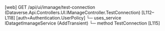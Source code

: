 [web] GET /api/ui/imanage/test-connection  (Dataverse.Api.Controllers.UI.IManageController.TestConnection)  [L112–L118] [auth=Authentication.UserPolicy]
  └─ uses_service IDatagetImanageService (AddTransient)
    └─ method TestConnection [L115]

